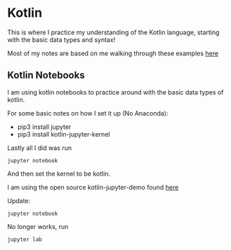 # Kotlin

This is where I practice my understanding of the Kotlin language, starting with
the basic data types and syntax!

Most of my notes are based on me walking through these examples [here](https://kotlinlang.org/docs/home.html)

## Kotlin Notebooks

I am using kotlin notebooks to practice around with the basic data types of kotlin.

For some basic notes on how I set it up (No Anaconda):

- pip3 install jupyter
- pip3 install kotlin-jupyter-kernel

Lastly all I did was run

`jupyter notebook`

And then set the kernel to be kotlin.

I am using the open source kotlin-jupyter-demo found [here](https://github.com/cheptsov/kotlin-jupyter-demo/blob/master/index.ipynb)

Update:

`jupyter notebook`

No longer works, run

`jupyter lab`
